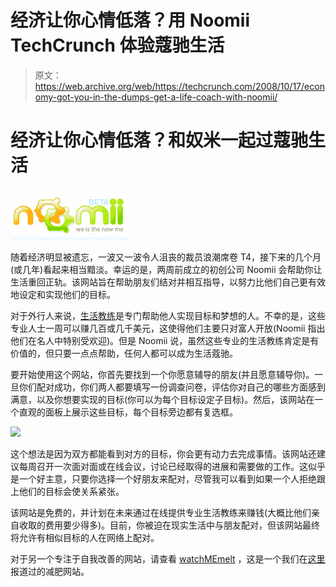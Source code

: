 # 经济让你心情低落？用 Noomii TechCrunch 体验蔻驰生活

> 原文：<https://web.archive.org/web/https://techcrunch.com/2008/10/17/economy-got-you-in-the-dumps-get-a-life-coach-with-noomii/>

# 经济让你心情低落？和奴米一起过蔻驰生活

[![](img/889e3deb7e50cc8174d7b7b7376ac5fc.png)](https://web.archive.org/web/20221004144632/http://www.noomii.com/)

随着经济明显被遗忘，一波又一波令人沮丧的裁员浪潮席卷 T4，接下来的几个月(或几年)看起来相当黯淡。幸运的是，两周前成立的初创公司 Noomii 会帮助你让生活重回正轨。该网站旨在帮助朋友们结对并相互指导，以努力比他们自己更有效地设定和实现他们的目标。

对于外行人来说，[生活教练](https://web.archive.org/web/20221004144632/http://en.wikipedia.org/wiki/Coaching)是专门帮助他人实现目标和梦想的人。不幸的是，这些专业人士一周可以赚几百或几千美元，这使得他们主要只对富人开放(Noomii 指出他们在名人中特别受欢迎)。但是 Noomii 说，虽然这些专业的生活教练肯定是有价值的，但只要一点点帮助，任何人都可以成为生活蔻驰。

要开始使用这个网站，你首先要找到一个你愿意辅导的朋友(并且愿意辅导你)。一旦你们配对成功，你们两人都要填写一份调查问卷，评估你对自己的哪些方面感到满意，以及你想要实现的目标(你可以为每个目标设定子目标)。然后，该网站在一个直观的面板上展示这些目标，每个目标旁边都有复选框。

![](img/919d003aa563b3a8b806c753e713eebe.png)

这个想法是因为双方都能看到对方的目标，你会更有动力去完成事情。该网站还建议每周召开一次面对面或在线会议，讨论已经取得的进展和需要做的工作。这似乎是一个好主意，只要你选择一个好朋友来配对，尽管我可以看到如果一个人拒绝跟上他们的目标会使关系紧张。

该网站是免费的，并计划在未来通过在线提供专业生活教练来赚钱(大概比他们亲自收取的费用要少得多)。目前，你被迫在现实生活中与朋友配对，但该网站最终将允许有相似目标的人在网络上配对。

对于另一个专注于自我改善的网站，请查看 [watchMEmelt](https://web.archive.org/web/20221004144632/http://www.watchmemelt.com/) ，这是一个我们在[这里](https://web.archive.org/web/20221004144632/http://www.beta.techcrunch.com/2008/09/11/tc50demopit-watchmemelt-a-video-centric-weightloss-community/)报道过的减肥网站。